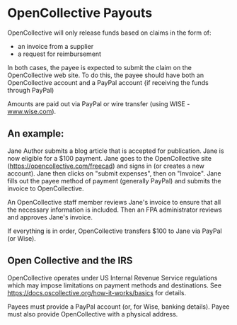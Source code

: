 # OpenCollective Payouts

OpenCollective will only release funds based on claims in the form of:
* an invoice from a supplier
* a request for reimbursement

In both cases, the payee is expected to submit the claim on the OpenCollective web site.
To do this, the payee should have both an OpenCollective account and a PayPal account 
{if receiving the funds through PayPal)

Amounts are paid out via PayPal or wire transfer (using WISE - www.wise.com).

## An example:

Jane Author submits a blog article that is accepted for publication.  Jane is now
eligible for a $100 payment.  Jane goes to the OpenCollective site
(https://opencollective.com/freecad) and signs in (or creates a new account).
Jane then clicks on "submit expenses", then on "Invoice".  Jane fills out the payee
method of payment (generally PayPal) and submits the invoice to OpenCollective.

An OpenCollective staff member reviews Jane's invoice to ensure that all the necessary 
information is included.  Then an FPA administrator reviews and approves Jane's invoice.

If everything is in order, OpenCollective transfers $100 to Jane via PayPal (or Wise). 

## Open Collective and the IRS
OpenCollective operates under US Internal Revenue Service regulations which may impose limitations
on payment methods and destinations.  See https://docs.oscollective.org/how-it-works/basics for 
details.

Payees must provide a PayPal account (or, for Wise, banking details).  Payee must also provide
OpenCollective with a physical address.


